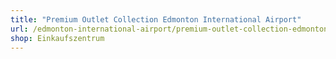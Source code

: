 ```yaml
---
title: "Premium Outlet Collection Edmonton International Airport"
url: /edmonton-international-airport/premium-outlet-collection-edmonton-international-airport/
shop: Einkaufszentrum
---
```

